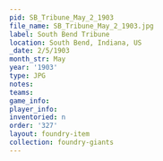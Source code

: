 ```yaml
---
pid: SB_Tribune_May_2_1903
file_name: SB_Tribune_May_2_1903.jpg
label: South Bend Tribune
location: South Bend, Indiana, US
_date: 2/5/1903
month_str: May
year: '1903'
type: JPG
notes: 
teams: 
game_info: 
player_info: 
inventoried: n
order: '327'
layout: foundry-item
collection: foundry-giants
---
```

